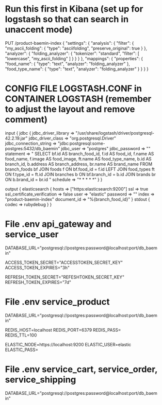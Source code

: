 # Run this first in Kibana (set up for logstash so that can search in unaccent mode)

PUT /product-baemin-index
{
"settings": {
"analysis": {
"filter": {
"my_ascii_folding": {
"type": "asciifolding",
"preserve_original": true
}
},
"analyzer": {
"folding_analyzer": {
"tokenizer": "standard",
"filter": [
"lowercase",
"my_ascii_folding"
]
}
}
}
},
"mappings": {
"properties": {
"food_name": {
"type": "text",
"analyzer": "folding_analyzer"
},
"food_type_name": {
"type": "text",
"analyzer": "folding_analyzer"
}
}
}
}

# CONFIG FILE LOGSTASH.CONF in CONTAINER LOGSTASH (remember to adjust the layout and remove comment)

input {
jdbc {
jdbc_driver_library => "/usr/share/logstash/driver/postgresql-42.2.19.jar"
jdbc_driver_class => "org.postgresql.Driver"
jdbc_connection_string => "jdbc:postgresql:some-postgres:5432/db_baemin" <!-- Change info if necessary -->
jdbc_user => "postgres"
jdbc_password => "" <!-- Input postgres password -->
statement => "
SELECT
bf.id AS branch_food_id,
f.id AS food_id,
f.name AS food_name,
f.image AS food_image,
ft.name AS food_type_name,
b.id AS branch_id,
b.address AS branch_address,
br.name AS brand_name
FROM branch_foods bf
JOIN foods f ON bf.food_id = f.id
LEFT JOIN food_types ft ON f.type_id = ft.id
JOIN branches b ON bf.branch_id = b.id
JOIN brands br ON b.brand_id = br.id
"
schedule => "\* \* \* \* \*" <!-- Remove '\' -->
}
}

output {
elasticsearch {
hosts => ["https:elasticsearch:9200"]
ssl => true
ssl_certificate_verification => false
user => "elastic"
password => "" <!-- Input elasticsearch password -->
index => "product-baemin-index"
document_id => "%{branch_food_id}"
}
stdout { codec => rubydebug }
}

# File .env api_gateway and service_user

DATABASE_URL="postgresql://postgres:password@localhost:port/db_baemin" <!-- input password and port -->

ACCESS_TOKEN_SECRET="ACCESSTOKEN_SECRET_KEY"
ACCESS_TOKEN_EXPIRES="3h"

REFRESH_TOKEN_SECRET="REFESHTOKEN_SECRET_KEY"
REFRESH_TOKEN_EXPIRES="7d"

# File .env service_product

DATABASE_URL="postgresql://postgres:password@localhost:port/db_baemin" <!-- input password and port -->

REDIS_HOST=localhost
REDIS_PORT=6379
REDIS_PASS= <!-- Input redis password -->  
REDIS_TTL=100

ELASTIC_NODE=https://localhost:9200
ELASTIC_USER=elastic
ELASTIC_PASS= <!-- Input elasticsearch password -->

# File .env service_cart, service_order, service_shipping

DATABASE_URL="postgresql://postgres:password@localhost:port/db_baemin" <!-- input password and port -->
